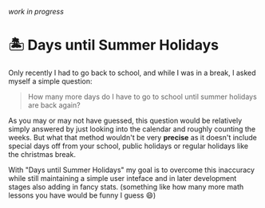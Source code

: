 *work in progress*

# 🏝 Days until Summer Holidays

Only recently I had to go back to school, and while I was in a break, I asked myself a simple question:
> How many more days do I have to go to school until summer holidays are back again?


As you may or may not have guessed, this question would be relatively simply answered by just looking into the calendar and roughly counting the weeks.
But what that method wouldn't be very **precise** as it doesn't include special days off from your school, public holidays or regular holidays like the christmas break.<br/>

With "Days until Summer Holidays" my goal is to overcome this inaccuracy while still maintaining a simple user inteface and in later development stages also adding in fancy stats. 
(something like how many more math lessons you have would be funny I guess 😄)
